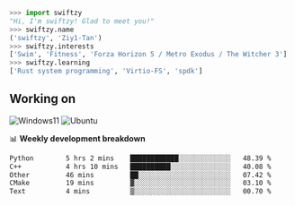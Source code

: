 ```python
>>> import swiftzy
"Hi, I'm swiftzy! Glad to meet you!"
>>> swiftzy.name
('swiftzy', 'Ziy1-Tan')
>>> swiftzy.interests
['Swim', 'Fitness', 'Forza Horizon 5 / Metro Exodus / The Witcher 3']
>>> swiftzy.learning
['Rust system programming', 'Virtio-FS', 'spdk']
```

## Working on

![Windows11](https://img.shields.io/badge/Windows%2011-00adef?style=flat-square&logo=windows&logoColor=ffffff)
![Ubuntu](https://img.shields.io/badge/Ubuntu%20(WSL)-dd4814?style=flat-square&logo=ubuntu&logoColor=ffffff)

📊 **Weekly development breakdown**
<!--START_SECTION:waka-->

```txt
Python        5 hrs 2 mins    ████████████░░░░░░░░░░░░░   48.39 %
C++           4 hrs 10 mins   ██████████░░░░░░░░░░░░░░░   40.08 %
Other         46 mins         ██░░░░░░░░░░░░░░░░░░░░░░░   07.42 %
CMake         19 mins         ▓░░░░░░░░░░░░░░░░░░░░░░░░   03.10 %
Text          4 mins          ▒░░░░░░░░░░░░░░░░░░░░░░░░   00.70 %
```

<!--END_SECTION:waka-->

